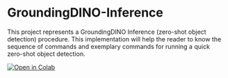 # GroundingDINO-Inference
This project represents a GroundingDINO Inference (zero-shot object detection) procedure. This implementation will help the reader to know the sequence of commands and exemplary commands for running a quick zero-shot object detection.

[![Open in Colab](https://colab.research.google.com/assets/colab-badge.svg)](https://colab.research.google.com/drive/1kX1IeVrwA9J97lN1MqsFF_afambuinv8#scrollTo=4dEL6xotpB_A)
